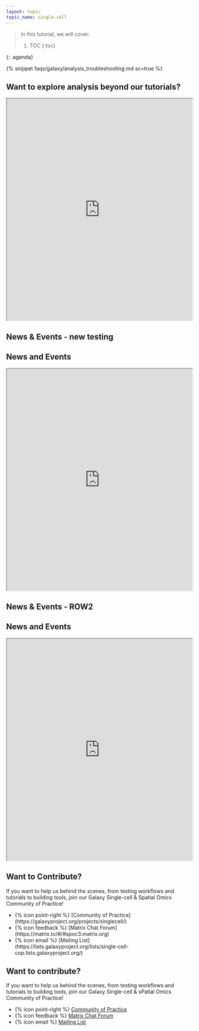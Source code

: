 ```yaml
---
layout: topic
topic_name: single-cell
---
```


> <agenda-title></agenda-title>
>
> In this tutorial, we will cover:
>
> 1. TOC
> {:toc}
>
{: .agenda}

{% snippet faqs/galaxy/analysis_troubleshooting.md sc=true %}

## Want to explore analysis beyond our tutorials?

<iframe src="https://training.galaxyproject.org/training-material/workflows/embed.html?query=single-cell" height="600px" width="100%" class="gtn-embed" frameborder="1"></iframe>

## News & Events - new testing
<section>
    <h2 class="mb-3">News and Events</h2>
      <iframe width="100%" height="600px" src="https://training.galaxyproject.org/training-material/feeds/single-cell-month.w.html"></iframe>
  </div>
</section>

## News & Events - ROW2

<div class="row">
  <!-- First Column: News and Events -->
  <div class="col-md-6 mb-4">
    <h2 class="mb-3">News and Events</h2>
    <iframe width="100%" height="600px" src="https://training.galaxyproject.org/training-material/feeds/single-cell-month.w.html"></iframe>
  </div>
  <!-- Second Column: How to contribute -->
<div class="col-md-6 mb-4">
    <h2 class="mt-4 mb-3">Want to Contribute?</h2>
    <p>If you want to help us behind the scenes, from testing workflows and tutorials to building tools, join our Galaxy Single-cell & Spatial Omics Community of Practice!</p>
    <ul class="contribute-list">
      <li>{% icon point-right %} [Community of Practice](https://galaxyproject.org/projects/singlecell/)</li>
      <li>{% icon feedback %} [Matrix Chat Forum](https://matrix.to/#/#spoc3:matrix.org)</li>
      <li>{% icon email %} [Mailing List](https://lists.galaxyproject.org/lists/single-cell-cop.lists.galaxyproject.org/)</li>
    </ul>
  </div>
</div>


## Want to contribute?

If you want to help us behind the scenes, from testing workflows and tutorials to building tools, join our Galaxy Single-cell & sPatial Omics Community of Practice!

 - {% icon point-right %}  [Community of Practice](https://galaxyproject.org/projects/singlecell/)
 - {% icon feedback %}  [Matrix Chat Forum](https://matrix.to/#/#spoc3:matrix.org)
 - {% icon email %}  [Mailing List](https://lists.galaxyproject.org/lists/single-cell-cop.lists.galaxyproject.org/)
